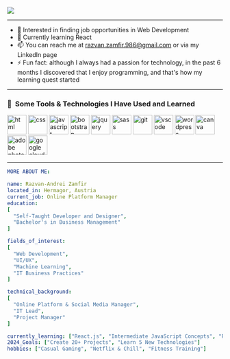 <p>
<img src="https://capsule-render.vercel.app/api?type=waving&color=gradient&customColorList=4&height=260&section=header&text=Hi,%20I'm%20Razvan&desc=A%20web%20developer%20and%20SEO%20specialist&descAlignY=50&fontAlignY=30&fontColor=ffffff&fontSize=80">
</p>
<hr>

- 👀 Interested in finding job opportunities in Web Development
- 🌱 Currently learning React
- 📫 You can reach me at razvan.zamfir.986@gmail.com or via my LinkedIn page
- ⚡ Fun fact: although I always had a passion for technology, in the past 6 months I discovered that I enjoy programming, and that's how my learning quest started

<hr>
<h3> 🚀 &nbsp;Some Tools & Technologies I Have Used and Learned</h2>
<p align="left">
<img src="https://cdn.jsdelivr.net/gh/devicons/devicon/icons/html5/html5-original.svg" alt="html" width="45" height="45"/>
<img src="https://cdn.jsdelivr.net/gh/devicons/devicon/icons/css3/css3-original.svg" alt="css" width="45" height="45"/>
<img src="https://cdn.jsdelivr.net/gh/devicons/devicon/icons/javascript/javascript-original.svg" alt="javascript" width="45" height="45"/>
<img src="https://cdn.jsdelivr.net/gh/devicons/devicon/icons/bootstrap/bootstrap-original.svg" alt="bootstrap" width="45" height="45"/>
<img src="https://cdn.jsdelivr.net/gh/devicons/devicon/icons/jquery/jquery-original.svg"  alt="jquery" width="45" height="45"/>
<img src="https://cdn.jsdelivr.net/gh/devicons/devicon/icons/sass/sass-original.svg" alt="sass" width="45" height="45"/>
<img src="https://cdn.jsdelivr.net/gh/devicons/devicon/icons/git/git-original.svg" alt="git" width="45" height="45"/>
<img src="https://cdn.jsdelivr.net/gh/devicons/devicon/icons/vscode/vscode-original.svg" alt="vscode" width="45" height="45"/>  
<img src="https://cdn.jsdelivr.net/gh/devicons/devicon/icons/wordpress/wordpress-plain.svg" alt="wordpress" width="45" height="45"/>
<img src="https://cdn.jsdelivr.net/gh/devicons/devicon/icons/canva/canva-original.svg" alt="canva" width="45" height="45"/>
<img src="https://cdn.jsdelivr.net/gh/devicons/devicon/icons/photoshop/photoshop-line.svg" alt="adobe photoshop" width="45" height="45"/>
<img src="https://cdn.jsdelivr.net/gh/devicons/devicon/icons/googlecloud/googlecloud-original.svg" alt="google cloud" width="45" height="45"/>
          
          
          
<br>
<hr>
  
```yaml
MORE ABOUT ME:

name: Razvan-Andrei Zamfir
located_in: Hermagor, Austria
current_job: Online Platform Manager
education:
[
  "Self-Taught Developer and Designer",
  "Bachelor's in Business Management"
]

fields_of_interest:
[
  "Web Development",
  "UI/UX",
  "Machine Learning",
  "IT Business Practices"
]

technical_background:
[
  "Online Platform & Social Media Manager",
  "IT Lead",
  "Project Manager"
]

currently_learning: ["React.js", "Intermediate JavaScript Concepts", "Redux"]
2024_Goals: ["Create 20+ Projects", "Learn 5 New Technologies"]
hobbies: ["Casual Gaming", "Netflix & Chill", "Fitness Training"]
```
